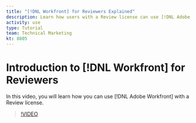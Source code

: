 ```yaml
---
title: "[!DNL Workfront] for Reviewers Explained"
description: Learn how users with a Review license can use [!DNL Adobe Workfront].
activity: use
type: Tutorial
team: Technical Marketing
kt: 8805
---
```

# Introduction to [!DNL Workfront] for Reviewers

In this video, you will learn how you can use [!DNL Adobe Workfront] with a Review license.

>[!VIDEO](https://video.tv.adobe.com/v/335106/?quality=12)
